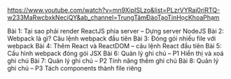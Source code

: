 https://www.youtube.com/watch?v=mn9XipISLzo&list=PLzrVYRai0riRTQ-w233MaRwcbxkNeciQY&ab_channel=TrungTâmĐàoTạoTinHọcKhoaPhạm

Bài 1: Tại sao phải render ReactJS phía server – Dựng server NodeJS
Bài 2: Webpack là gì? Câu lệnh webpack đầu tiên
Bài 3: Đóng gói nhiều file với webpack
Bài 4: Thêm React và ReactDOM – câu lệnh React đầu tiên
Bài 5: Cấu hình webpack đóng gói JSX
Bài 6: Quản lý ghi chú – P1 Hiển thị và xoá ghi chú
Bài 7: Quản lý ghi chú – P2 Tính năng thêm ghi chú
Bài 8: Quản lý ghi chú – P3 Tách components thành file riêng
